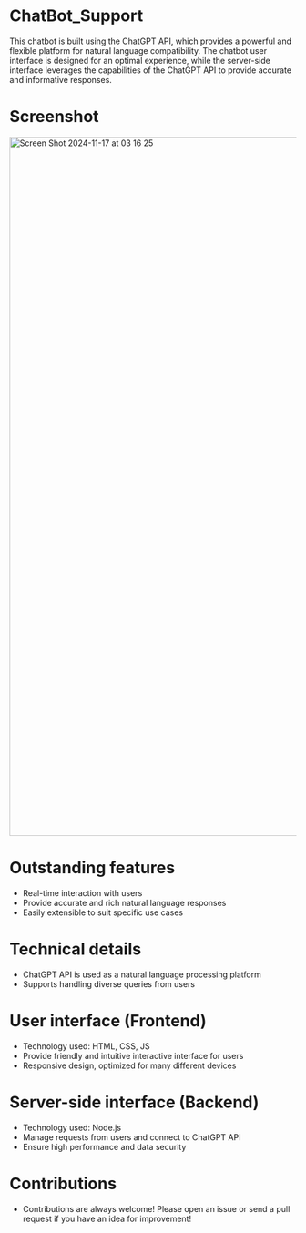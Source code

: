 # ChatBot_Support
This chatbot is built using the ChatGPT API, which provides a powerful and flexible platform for natural language compatibility. The chatbot user interface is designed for an optimal experience, while the server-side interface leverages the capabilities of the ChatGPT API to provide accurate and informative responses.
# Screenshot
<img width="1228" alt="Screen Shot 2024-11-17 at 03 16 25" src="https://i.imgur.com/6Tw4D9q.png">

# Outstanding features
*  Real-time interaction with users
*  Provide accurate and rich natural language responses
*  Easily extensible to suit specific use cases
# Technical details
* ChatGPT API is used as a natural language processing platform
* Supports handling diverse queries from users
# User interface (Frontend)
* Technology used: HTML, CSS, JS
* Provide friendly and intuitive interactive interface for users
* Responsive design, optimized for many different devices
# Server-side interface (Backend)
* Technology used: Node.js
* Manage requests from users and connect to ChatGPT API
* Ensure high performance and data security
# Contributions
* Contributions are always welcome! Please open an issue or send a pull request if you have an idea for improvement!







